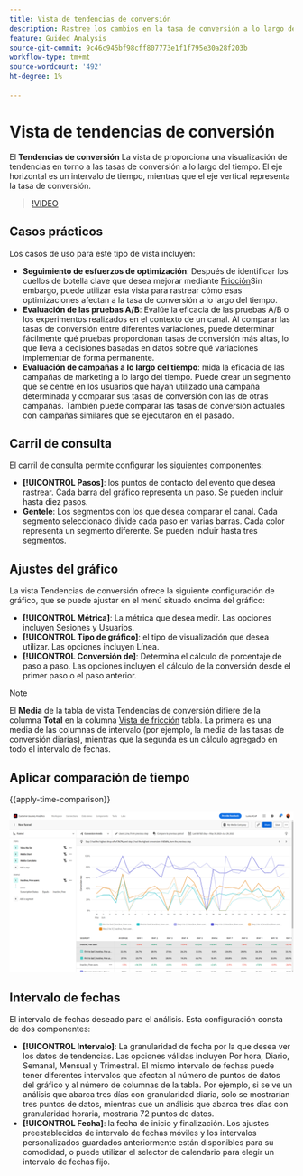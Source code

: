 ```yaml
---
title: Vista de tendencias de conversión
description: Rastree los cambios en la tasa de conversión a lo largo del tiempo.
feature: Guided Analysis
source-git-commit: 9c46c945bf98cff807773e1f1f795e30a28f203b
workflow-type: tm+mt
source-wordcount: '492'
ht-degree: 1%

---
```


# Vista de tendencias de conversión

El **Tendencias de conversión** La vista de proporciona una visualización de tendencias en torno a las tasas de conversión a lo largo del tiempo. El eje horizontal es un intervalo de tiempo, mientras que el eje vertical representa la tasa de conversión.

>[!VIDEO](https://video.tv.adobe.com/v/3421662/?learn=on)

## Casos prácticos

Los casos de uso para este tipo de vista incluyen:

* **Seguimiento de esfuerzos de optimización**: Después de identificar los cuellos de botella clave que desea mejorar mediante [Fricción](friction.md)Sin embargo, puede utilizar esta vista para rastrear cómo esas optimizaciones afectan a la tasa de conversión a lo largo del tiempo.
* **Evaluación de las pruebas A/B**: Evalúe la eficacia de las pruebas A/B o los experimentos realizados en el contexto de un canal. Al comparar las tasas de conversión entre diferentes variaciones, puede determinar fácilmente qué pruebas proporcionan tasas de conversión más altas, lo que lleva a decisiones basadas en datos sobre qué variaciones implementar de forma permanente.
* **Evaluación de campañas a lo largo del tiempo**: mida la eficacia de las campañas de marketing a lo largo del tiempo. Puede crear un segmento que se centre en los usuarios que hayan utilizado una campaña determinada y comparar sus tasas de conversión con las de otras campañas. También puede comparar las tasas de conversión actuales con campañas similares que se ejecutaron en el pasado.

## Carril de consulta

El carril de consulta permite configurar los siguientes componentes:

* **[!UICONTROL Pasos]**: los puntos de contacto del evento que desea rastrear. Cada barra del gráfico representa un paso. Se pueden incluir hasta diez pasos.
* **Gentele**: Los segmentos con los que desea comparar el canal. Cada segmento seleccionado divide cada paso en varias barras. Cada color representa un segmento diferente. Se pueden incluir hasta tres segmentos.

## Ajustes del gráfico

La vista Tendencias de conversión ofrece la siguiente configuración de gráfico, que se puede ajustar en el menú situado encima del gráfico:

* **[!UICONTROL Métrica]**: La métrica que desea medir. Las opciones incluyen Sesiones y Usuarios.
* **[!UICONTROL Tipo de gráfico]**: el tipo de visualización que desea utilizar. Las opciones incluyen Línea.
* **[!UICONTROL Conversión de]**: Determina el cálculo de porcentaje de paso a paso. Las opciones incluyen el cálculo de la conversión desde el primer paso o el paso anterior.

>[!NOTE]
>
>El **Media** de la tabla de vista Tendencias de conversión difiere de la columna **Total** en la columna [Vista de fricción](friction.md) tabla. La primera es una media de las columnas de intervalo (por ejemplo, la media de las tasas de conversión diarias), mientras que la segunda es un cálculo agregado en todo el intervalo de fechas.

## Aplicar comparación de tiempo

{{apply-time-comparison}}

![Comparación temporal de tendencias de conversión](../assets/conversion-trends-compare.png)

## Intervalo de fechas

El intervalo de fechas deseado para el análisis. Esta configuración consta de dos componentes:

* **[!UICONTROL Intervalo]**: La granularidad de fecha por la que desea ver los datos de tendencias. Las opciones válidas incluyen Por hora, Diario, Semanal, Mensual y Trimestral. El mismo intervalo de fechas puede tener diferentes intervalos que afectan al número de puntos de datos del gráfico y al número de columnas de la tabla. Por ejemplo, si se ve un análisis que abarca tres días con granularidad diaria, solo se mostrarían tres puntos de datos, mientras que un análisis que abarca tres días con granularidad horaria, mostraría 72 puntos de datos.
* **[!UICONTROL Fecha]**: la fecha de inicio y finalización. Los ajustes preestablecidos de intervalo de fechas móviles y los intervalos personalizados guardados anteriormente están disponibles para su comodidad, o puede utilizar el selector de calendario para elegir un intervalo de fechas fijo.
